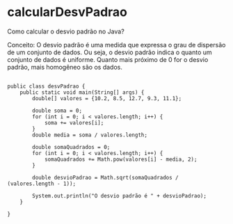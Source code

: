 # calcularDesvPadrao
Como calcular o desvio padrão no Java?

Conceito: O desvio padrão é uma medida que expressa o grau de dispersão de um conjunto de dados. Ou seja, o desvio padrão indica o quanto um conjunto de dados é uniforme. Quanto mais próximo de 0 for o desvio padrão, mais homogêneo são os dados.

##

```
public class desvPadrao {
	public static void main(String[] args) {
        double[] valores = {10.2, 8.5, 12.7, 9.3, 11.1};
		
		double soma = 0;
        for (int i = 0; i < valores.length; i++) {
            soma += valores[i];
        }
        double media = soma / valores.length;

        double somaQuadrados = 0;
        for (int i = 0; i < valores.length; i++) {
            somaQuadrados += Math.pow(valores[i] - media, 2);
        }

        double desvioPadrao = Math.sqrt(somaQuadrados / (valores.length - 1));

        System.out.println("O desvio padrão é " + desvioPadrao);
	}

}
